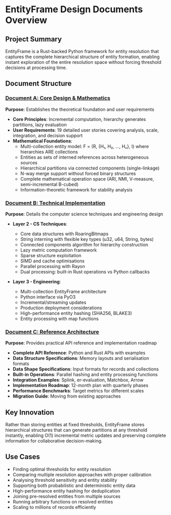 # EntityFrame Design Documents Overview

## Project Summary
EntityFrame is a Rust-backed Python framework for entity resolution that captures the complete hierarchical structure of entity formation, enabling instant exploration of the entire resolution space without forcing threshold decisions at processing time.

## Document Structure

### [Document A: Core Design & Mathematics](foundations.md)
**Purpose**: Establishes the theoretical foundation and user requirements

- **Core Principles**: Incremental computation, hierarchy generates partitions, lazy evaluation
- **User Requirements**: 19 detailed user stories covering analysis, scale, integration, and decision support
- **Mathematical Foundations**: 
  - Multi-collection entity model: F = (R, {H₁, H₂, ..., Hₙ}, I) where hierarchies ARE collections
  - Entities as sets of interned references across heterogeneous sources
  - Hierarchical partitions via connected components (single-linkage)
  - N-way merge support without forced binary structures
  - Complete mathematical operation space (ARI, NMI, V-measure, semi-incremental B-cubed)
  - Information-theoretic framework for stability analysis

### [Document B: Technical Implementation](implementation.md)
**Purpose**: Details the computer science techniques and engineering design

- **Layer 2 - CS Techniques**:
  - Core data structures with RoaringBitmaps
  - String interning with flexible key types (u32, u64, String, bytes)
  - Connected components algorithm for hierarchy construction
  - Lazy metric computation framework
  - Sparse structure exploitation
  - SIMD and cache optimisations
  - Parallel processing with Rayon
  - Dual processing: built-in Rust operations vs Python callbacks
  
- **Layer 3 - Engineering**:
  - Multi-collection EntityFrame architecture
  - Python interface via PyO3
  - Incremental/streaming updates
  - Production deployment considerations
  - High-performance entity hashing (SHA256, BLAKE3)
  - Entity processing with map functions

### [Document C: Reference Architecture](reference.md)
**Purpose**: Provides practical API reference and implementation roadmap

- **Complete API Reference**: Python and Rust APIs with examples
- **Data Structure Specifications**: Memory layouts and serialisation formats
- **Data Shape Specifications**: Input formats for records and collections
- **Built-in Operations**: Parallel hashing and entity processing functions
- **Integration Examples**: Splink, er-evaluation, Matchbox, Arrow
- **Implementation Roadmap**: 12-month plan with quarterly phases
- **Performance Benchmarks**: Target metrics for different scales
- **Migration Guide**: Moving from existing approaches

## Key Innovation
Rather than storing entities at fixed thresholds, EntityFrame stores hierarchical structures that can generate partitions at any threshold instantly, enabling O(1) incremental metric updates and preserving complete information for collaborative decision-making.

## Use Cases
- Finding optimal thresholds for entity resolution
- Comparing multiple resolution approaches with proper calibration
- Analysing threshold sensitivity and entity stability
- Supporting both probabilistic and deterministic entity data
- High-performance entity hashing for deduplication
- Joining pre-resolved entities from multiple sources
- Running arbitrary functions on resolved entities
- Scaling to millions of records efficiently
